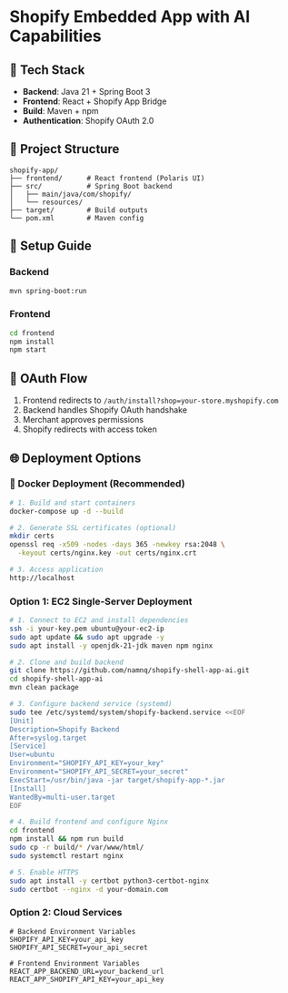 # Shopify Embedded App with AI Capabilities

## 🚀 Tech Stack
- **Backend**: Java 21 + Spring Boot 3
- **Frontend**: React + Shopify App Bridge
- **Build**: Maven + npm
- **Authentication**: Shopify OAuth 2.0

## 📂 Project Structure
```
shopify-app/
├── frontend/      # React frontend (Polaris UI)
├── src/           # Spring Boot backend
│   ├── main/java/com/shopify/
│   └── resources/
├── target/        # Build outputs
└── pom.xml        # Maven config
```

## 🔧 Setup Guide

### Backend
```bash
mvn spring-boot:run
```

### Frontend
```bash
cd frontend
npm install
npm start
```

## 🔐 OAuth Flow
1. Frontend redirects to `/auth/install?shop=your-store.myshopify.com`
2. Backend handles Shopify OAuth handshake
3. Merchant approves permissions
4. Shopify redirects with access token

## 🌐 Deployment Options

### 🐳 Docker Deployment (Recommended)
```bash
# 1. Build and start containers
docker-compose up -d --build

# 2. Generate SSL certificates (optional)
mkdir certs
openssl req -x509 -nodes -days 365 -newkey rsa:2048 \
  -keyout certs/nginx.key -out certs/nginx.crt

# 3. Access application
http://localhost
```

### Option 1: EC2 Single-Server Deployment
```bash
# 1. Connect to EC2 and install dependencies
ssh -i your-key.pem ubuntu@your-ec2-ip
sudo apt update && sudo apt upgrade -y
sudo apt install -y openjdk-21-jdk maven npm nginx

# 2. Clone and build backend
git clone https://github.com/namnq/shopify-shell-app-ai.git
cd shopify-shell-app-ai
mvn clean package

# 3. Configure backend service (systemd)
sudo tee /etc/systemd/system/shopify-backend.service <<EOF
[Unit]
Description=Shopify Backend
After=syslog.target
[Service]
User=ubuntu
Environment="SHOPIFY_API_KEY=your_key"
Environment="SHOPIFY_API_SECRET=your_secret"
ExecStart=/usr/bin/java -jar target/shopify-app-*.jar
[Install]
WantedBy=multi-user.target
EOF

# 4. Build frontend and configure Nginx
cd frontend
npm install && npm run build
sudo cp -r build/* /var/www/html/
sudo systemctl restart nginx

# 5. Enable HTTPS
sudo apt install -y certbot python3-certbot-nginx
sudo certbot --nginx -d your-domain.com
```

### Option 2: Cloud Services
```env
# Backend Environment Variables
SHOPIFY_API_KEY=your_api_key
SHOPIFY_API_SECRET=your_api_secret

# Frontend Environment Variables
REACT_APP_BACKEND_URL=your_backend_url
REACT_APP_SHOPIFY_API_KEY=your_api_key
```